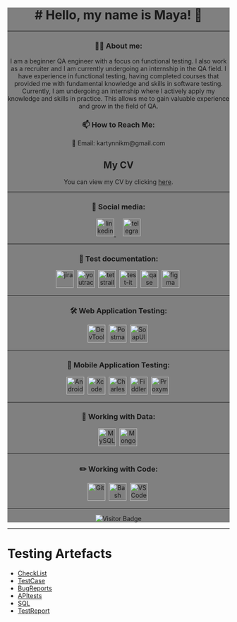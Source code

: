 <div style="background-color: gray;">
<h1 align="center"># Hello, my name is Maya! 👋</h1>

---

<h3 align="center">👨‍💻 About me:</h3>

<p align="center">I am a beginner QA engineer with a focus on functional testing. I also work as a recruiter and I am currently undergoing an internship in the QA field. I have experience in functional testing, having completed courses that provided me with fundamental knowledge and skills in software testing. Currently, I am undergoing an internship where I actively apply my knowledge and skills in practice. This allows me to gain valuable experience and grow in the field of QA.</p>

<div align="center">
  <h3>📫 How to Reach Me:</h3>
  <p>📧 Email: kartynnikm@gmail.com</p>
</div>
  
  <h2 align="center">My CV</h2>

<p align="center">You can view my CV by clicking <a href="https://docs.google.com/document/d/19qyKzmE2_uM8eyztztZawE_rwRsbwZRD/edit">here</a>.</p>



---

<h3 align="center">🤝 Social media:</h3>
<p align="center">
  <a href="https://www.linkedin.com/in/mayakartynnik/">
    <img src="https://cdn-icons-png.flaticon.com/512/2504/2504799.png" alt="linkedin" width="40" height="40" />
  </a>
  &nbsp;&nbsp;&nbsp;
  <a href="https://t.me/mayakartynnik">
    <img src="https://cdn-icons-png.flaticon.com/512/2111/2111646.png" alt="telegram" width="40" height="40" />
  </a>
</p>




---

<h3 align="center">📁 Test documentation:</h3>

<div align="center">
  <img src="https://cdn.jsdelivr.net/gh/devicons/devicon/icons/jira/jira-original.svg" title="jira" alt="jira" width="40" height="40"/>&nbsp
  <img src="https://upload.wikimedia.org/wikipedia/commons/thumb/8/8d/YouTrack_Icon.svg/1024px-YouTrack_Icon.svg.png?20200803082248" title="youtrack" alt="youtrack" width="40" height="40"/>&nbsp
  <img src="https://codahosted.io/packs/21236/unversioned/assets/LOGO/ba1091c59bab89cd2fd0f289622731fe16113d7b00905abe64759c313a4b73b76c1b0426076ed76cb74752234c734131df46992d5b8b48fc13e264240e4f7119f736cfeb64df36ded54b5cbf6198b9cadedf18dd0cac5c7dbcd16e6336c29363cd1292ba" title="testrail" alt="tetstrail" width="40" height="40"/>&nbsp
  <img src="https://docs.testit.software/images/testit_logo_icon.png" title="test-it" alt="test-it" width="40" height="40"/>&nbsp
  <img src="https://luna1.co/eb0187.png" title="qase" alt="qase" width="40" height="40"/>&nbsp
  <img src="https://cdn.jsdelivr.net/gh/devicons/devicon/icons/figma/figma-original.svg" title="figma" alt="figma" width="40" height="40"/>&nbsp
</div>

---

<h3 align="center">🛠 Web Application Testing:</h3>

<div align="center">
  <img src="https://d33wubrfki0l68.cloudfront.net/38b5c953a4667366685d55db55d057c86db1fc54/a0fdc/static/acae6b24d940347661ca901ea07f47c1/chrome-dev-logo-icon.png" title="DevTools" alt="DevTools" width="40" height="40"/>&nbsp
  <img src="https://img.uxwing.com/wp-content/themes/uxwing/download/brands-social-media/postman-icon.svg" title="Postman" alt="Postman" width="40" height="40"/>&nbsp
  <img src="https://static0.smartbear.co/smartbearbrand/media/images/home/soapui-icon.svg" title="SoapUI" alt="SoapUI" width="40" height="40"/>&nbsp
</div>

---

<h3 align="center">📱 Mobile Application Testing:</h3>

<div align="center">
  <img src="https://cdn.jsdelivr.net/gh/devicons/devicon/icons/androidstudio/androidstudio-original.svg" title="Android Studio" alt="Android Studio" width="40" height="40"/>&nbsp
  <img src="https://cdn.jsdelivr.net/gh/devicons/devicon/icons/xcode/xcode-original.svg" title="Xcode" alt="Xcode" width="40" height="40"/>&nbsp
  <img src="https://cdn.icon-icons.com/icons2/3053/PNG/512/charles_proxy_macos_bigsur_icon_190302.png" title="Charles Proxy" alt="Charles Proxy" width="40" height="40"/>&nbsp
  <img src="https://www.megaleechers.com/storage/Fiddler-Everywhere-Icon.png" title="Fiddler" alt="Fiddler" width="40" height="40"/>&nbsp
  <img src="https://pbs.twimg.com/profile_images/1589614420766126080/slAIVDtr_400x400.jpg" title="Proxyman" alt="Proxyman" width="40" height="40"/>&nbsp
</div>


---

<h3 align="center">💾 Working with Data:</h3>

<div align="center">
  <img src="https://cdn.jsdelivr.net/gh/devicons/devicon/icons/mysql/mysql-original.svg" title="MySQL" alt="MySQL" width="40" height="40"/>&nbsp
  <img src="https://cdn.jsdelivr.net/gh/devicons/devicon/icons/mongodb/mongodb-original.svg" title="MongoDB" alt="MongoDB" width="40" height="40"/>&nbsp
</div>

---

<h3 align="center">✏️ Working with Code:</h3>

<div align="center">
  <img src="https://cdn.jsdelivr.net/gh/devicons/devicon/icons/git/git-original.svg" title="Git" alt="Git" width="40" height="40"/>&nbsp
  <img src="https://upload.wikimedia.org/wikipedia/commons/thumb/4/4b/Bash_Logo_Colored.svg/1024px-Bash_Logo_Colored.svg.png?20180723054350" title="Bash" alt="Bash" width="40" height="40"/>&nbsp
  <img src="https://cdn.jsdelivr.net/gh/devicons/devicon/icons/vscode/vscode-original.svg" title="VSCode" alt="VSCode" width="40" height="40"/>&nbsp
</div>

---

<p align="center">
  <img src="https://visitor-badge.laobi.icu/badge?page_id=mayakartynnik" alt="Visitor Badge" />
</p>
</div>

---
# Testing Artefacts
- [CheckList](https://github.com/mayakartynnik/checklist)
- [TestCase](https://github.com/mayakartynnik/testcase)
- [BugReports](https://github.com/mayakartynnik/BugReport)
- [APItests](https://github.com/mayakartynnik/apitests)
- [SQL](https://github.com/mayakartynnik/SQL)
- [TestReport](https://github.com/mayakartynnik/TestReport)
